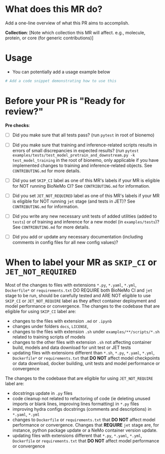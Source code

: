 # What does this MR do?

Add a one-line overview of what this PR aims to accomplish.

**Collection**: [Note which collection this MR will affect. e.g., molecule, protein, or core (for generic contributions)]

# Usage
* You can potentially add a usage example below

```python
# Add a code snippet demonstrating how to use this
```

# Before your PR is "Ready for review?"
**Pre checks**:
- [ ] Did you make sure that all tests pass? (run `pytest` in root of bionemo)
- [ ] Did you make sure that training and inference-related scripts results in errors of small discrepancies in expected results? (run `pytest examples/tests/test_model_pretrain_and_downstream.py -k test_model_training` in the root of bionemo, only applicable if you have implemented changes to training and inference-related objects. See `CONTRIBUTING.md` for more details.
- [ ] Did you set `SKIP_CI` label as one of this MR's labels if your MR is eligible for NOT running BioNeMo CI? See `CONTRIBUTING.md` for information.
- [ ] Did you set `JET_NOT_REQUIRED` label as one of this MR's labels if your MR is eligible for NOT running `jet` stage (and tests in JET)? See `CONTRIBUTING.md` for information.
- [ ] Did you write any new necessary unit tests of added utilities (added to `tests`) or of training and inference for a new model (in `examples/tests`)? See `CONTRIBUTING.md` for more details.
- [ ] Did you add or update any necessary documentation (including comments in config files for all new config values)?


# When to label your MR as `SKIP_CI` or `JET_NOT_REQUIRED`
Most of the changes to files with extensions `*.py`, `*.yaml`, `*.yml`,  `Dockerfile*` or `requirements.txt` DO REQUIRE both BioNeMo CI and `jet` stage to be run, should be carefully tested and ARE NOT eligible to use `SKIP_CI` or `JET_NOT_REQUIRE` label as they affect container deployment and model performance or convergence.
The changes to the codebase that are eligible for using `SKIP_CI` label are:
* changes to the files with extension `.md` or `.ipynb`
* changes under folders `docs`, `LICENSE`,
* changes to the files with extension `.sh` under `examples/**/scripts/*.sh` related to training scripts of models
* changes to the other files with extension `.sh` not affecting container build, models and data download for unit test or JET tests
* updating files with extensions different than `*.sh`, `*.py`, `*.yaml`, `*.yml`,  `Dockerfile*` or `requirements.txt` that **DO NOT** affect model checkpoints or data download, docker building, unit tests and model performance or convergence

The changes to the codebase that are eligible for using `JET_NOT_REQUIRE` label are:
* docstrings update in `.py` files
* code cleanup not related to refactoring of code (ie deleting unused imports or blank lines, improving lines formatting) in `*.py` files
* improving hydra configs docstrings (comments and descriptions) in  `*.yaml`, `*.yml`
* changes to `Dockerfile` or `requirements.txt` that **DO NOT** affect model performance or convergence. Changes that **REQUIRE** `jet` stage are, for instance, python package update or a NeMo container version update.
* updating files with extensions different that `*.py`, `*.yaml`, `*.yml`,  `Dockerfile` or `requirements.txt` that **DO NOT** affect model performance or convergence
